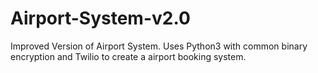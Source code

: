 # Airport-System-v2.0

Improved Version of Airport System. Uses Python3 with common binary encryption and Twilio to create a airport booking system.
